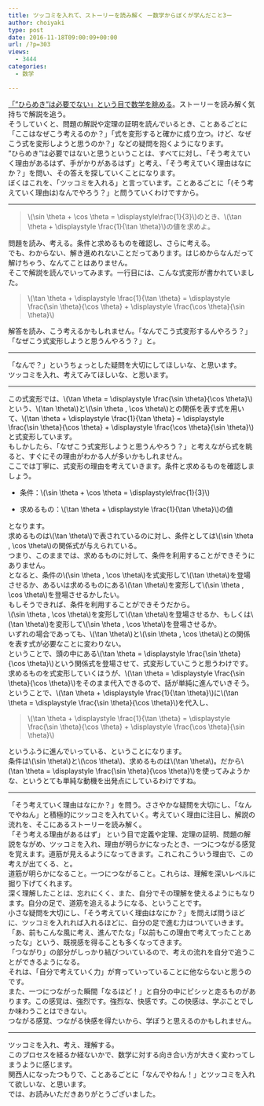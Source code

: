 ```yaml
---
title: ツッコミを入れて、ストーリーを読み解く ー数学からぼくが学んだこと3ー
author: choiyaki
type: post
date: 2016-11-18T09:00:09+00:00
url: /?p=303
views:
  - 3444
categories:
  - 数学

---
```

[「”ひらめき”は必要でない」という目で数学を眺める][1]。ストーリーを読み解く気持ちで解説を追う。  
そうしていくと、問題の解説や定理の証明を読んでいるとき、ことあるごとに「ここはなぜこう考えるのか？」「式を変形すると確かに成り立つ。けど、なぜこう式を変形しようと思うのか？」などの疑問を抱くようになります。  
”ひらめき”は必要ではないと思うということは、すべてに対し、「そう考えていく理由があるはず、手がかりがあるはず」と考え、「そう考えていく理由はなにか？」を問い、その答えを探していくことになります。  
ぼくはこれを、「ツッコミを入れる」と言っています。ことあるごとに「&#40;そう考えていく理由は&#41;なんでやろう？」と問うていくわけですから。

* * *

> &#92;(\sin \theta + \cos \theta = \displaystyle\frac{1}{3}&#92;)のとき、&#92;(\tan \theta + \displaystyle \frac{1}{\tan \theta}&#92;)の値を求めよ。 

問題を読み、考える。条件と求めるものを確認し、さらに考える。  
でも、わからない、解き進めれないことだってあります。はじめからなんだって解けちゃう、なんてことはありません。  
そこで解説を読んでいってみます。一行目には、こんな式変形が書かれていました。

> &#92;(\tan \theta + \displaystyle \frac{1}{\tan \theta} = \displaystyle \frac{\sin \theta}{\cos \theta} + \displaystyle \frac{\cos \theta}{\sin \theta}&#92;) 

解答を読み、こう考えるかもしれません。「なんでこう式変形するんやろう？」「なぜこう式変形しようと思うんやろう？」と。

* * *

「なんで？」というちょっとした疑問を大切にしてほしいな、と思います。  
ツッコミを入れ、考えてみてほしいな、と思います。

* * *

この式変形では、&#92;(\tan \theta = \displaystyle \frac{\sin \theta}{\cos \theta}&#92;)という、&#92;(\tan \theta&#92;)と&#92;(\sin \theta , \cos \theta&#92;)との関係を表す式を用いて、&#92;(\tan \theta + \displaystyle \frac{1}{\tan \theta} = \displaystyle \frac{\sin \theta}{\cos \theta} + \displaystyle \frac{\cos \theta}{\sin \theta}&#92;)と式変形しています。  
もしかしたら、「なぜこう式変形しようと思うんやろう？」と考えながら式を眺ると、すぐにその理由がわかる人が多いかもしれません。  
ここでは丁寧に、式変形の理由を考えていきます。条件と求めるものを確認しましょう。

  * 条件：&#92;(\sin \theta + \cos \theta = \displaystyle\frac{1}{3}&#92;)</p> 
  * 求めるもの：&#92;(\tan \theta + \displaystyle \frac{1}{\tan \theta}&#92;)の値

となります。  
求めるものは&#92;(\tan \theta&#92;)で表されているのに対し、条件としては&#92;(\sin \theta , \cos \theta&#92;)の関係式が与えられている。  
つまり、このままでは、求めるものに対して、条件を利用することができそうにありません。  
となると、条件の&#92;(\sin \theta , \cos \theta&#92;)を式変形して&#92;(\tan \theta&#92;)を登場させるか、あるいは求めるものにある&#92;(\tan \theta&#92;)を変形して&#92;(\sin \theta , \cos \theta&#92;)を登場させるかしたい。  
もしそうできれば、条件を利用することができそうだから。  
&#92;(\sin \theta , \cos \theta&#92;)を変形して&#92;(\tan \theta&#92;)を登場させるか、もしくは&#92;(\tan \theta&#92;)を変形して&#92;(\sin \theta , \cos \theta&#92;)を登場させるか。  
いずれの場合であっても、&#92;(\tan \theta&#92;)と&#92;(\sin \theta , \cos \theta&#92;)との関係を表す式が必要なことに変わりない。  
ということで、頭の中にある&#92;(\tan \theta = \displaystyle \frac{\sin \theta}{\cos \theta}&#92;)という関係式を登場させて、式変形していこうと思うわけです。  
求めるものを式変形していくほうが、&#92;(\tan \theta = \displaystyle \frac{\sin \theta}{\cos \theta}&#92;)をそのまま代入できるので、話が単純に進んでいきそう。ということで、&#92;(\tan \theta + \displaystyle \frac{1}{\tan \theta}&#92;)に&#92;(\tan \theta = \displaystyle \frac{\sin \theta}{\cos \theta}&#92;)を代入し、

> &#92;(\tan \theta + \displaystyle \frac{1}{\tan \theta} = \displaystyle \frac{\sin \theta}{\cos \theta} + \displaystyle \frac{\cos \theta}{\sin \theta}&#92;) 

というふうに進んでいっている、ということになります。  
条件は&#92;(\sin \theta&#92;)と&#92;(\cos \theta&#92;)、求めるものは&#92;(\tan \theta&#92;)。だから&#92;(\tan \theta = \displaystyle \frac{\sin \theta}{\cos \theta}&#92;)を使ってみようかな、というとても単純な動機を出発点にしているわけですね。

* * *

「そう考えていく理由はなにか？」を問う。ささやかな疑問を大切にし、「なんでやねん」と積極的にツッコミを入れていく。考えていく理由に注目し、解説の流れを、そこにあるストーリーを読み解く。  
「そう考える理由があるはず」 という目で定義や定理、定理の証明、問題の解説をながめ、ツッコミを入れ、理由が明らかになったとき、一つにつながる感覚を覚えます。道筋が見えるようになってきます。これこれこういう理由で、この考えが出てくる、と。  
道筋が明らかになること。一つにつながること。これらは、理解を深いレベルに掘り下げてくれます。  
深く理解したことは、忘れにくく、また、自分でその理解を使えるようにもなります。自分の足で、道筋を追えるようになる、ということです。  
小さな疑問を大切にし、「そう考えていく理由はなにか？」を問えば問うほどに、ツッコミを入れれば入れるほどに、自分の足で進む力はついていきます。  
「あ、前もこんな風に考え、進んでたな」「以前もこの理由で考えてったことあったな」という、既視感を得ることも多くなってきます。  
「つながり」の部分がしっかり結びついているので、考えの流れを自分で追うことができるようになる。  
それは、「自分で考えていく力」が育っていっていることに他ならないと思うのです。  
また、一つにつながった瞬間「なるほど！」と自分の中にピシッと走るものがあります。この感覚は、強烈です。強烈な、快感です。この快感は、学ぶことでしか味わうことはできない。  
つながる感覚、つながる快感を得たいから、学ぼうと思えるのかもしれません。

* * *

ツッコミを入れ、考え、理解する。  
このプロセスを経るか経ないかで、数学に対する向き合い方が大きく変わってしまうように感じます。  
関西人になったつもりで、ことあるごとに「なんでやねん！」とツッコミを入れて欲しいな、と思います。  
では、お読みいただきありがとうございました。

 [1]: https://choiyaki.com/?p=265